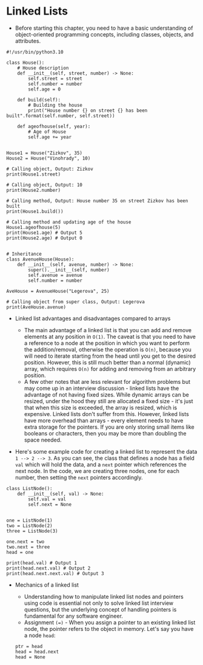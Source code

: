 # Linked Lists
- Before starting this chapter, you need to have a basic understanding of object-oriented programming concepts, including classes, objects, and attributes.

```
#!/usr/bin/python3.10

class House():
    # House description
    def __init__(self, street, number) -> None:
        self.street = street
        self.number = number
        self.age = 0
    
    def build(self):
        # Building the house
        print("House number {} on street {} has been built".format(self.number, self.street))
    
    def ageofhouse(self, year):
        # Age of House
        self.age += year


House1 = House("Zizkov", 35)
House2 = House("Vinohrady", 10)

# Calling object, Output: Zizkov
print(House1.street)

# Calling object, Output: 10
print(House2.number)

# Calling method, Output: House number 35 on street Zizkov has been built
print(House1.build())

# Calling method and updating age of the house
House1.ageofhouse(5)
print(House1.age) # Output 5
print(House2.age) # Output 0


# Inheritance
class AvenueHouse(House):
    def __init__(self, avenue, number) -> None:
        super().__init__(self, number)
        self.avenue = avenue
        self.number = number

AveHouse = AvenueHouse("Legerova", 25)

# Calling object from super class, Output: Legerova
print(AveHouse.avenue)
```

- Linked list advantages and disadvantages compared to arrays
    - The main advantage of a linked list is that you can add and remove elements at any position in `O(1)`. The caveat is that you need to have a reference to a node at the position in which you want to perform the addition/removal, otherwise the operation is `O(n)`, because you will need to iterate starting from the head until you get to the desired position. However, this is still much better than a normal (dynamic) array, which requires `O(n)` for adding and removing from an arbitrary position.
    - A few other notes that are less relevant for algorithm problems but may come up in an interview discussion - linked lists have the advantage of not having fixed sizes. While dynamic arrays can be resized, under the hood they still are allocated a fixed size - it's just that when this size is exceeded, the array is resized, which is expensive. Linked lists don't suffer from this. However, linked lists have more overhead than arrays - every element needs to have extra storage for the pointers. If you are only storing small items like booleans or characters, then you may be more than doubling the space needed.


- Here's some example code for creating a linked list to represent the data `1 --> 2 --> 3`. As you can see, the class that defines a node has a field `val` which will hold the data, and a `next` pointer which references the next node. In the code, we are creating three nodes, one for each number, then setting the `next` pointers accordingly. 
```
class ListNode():
    def __init__(self, val) -> None:
        self.val = val
        self.next = None


one = ListNode(1)
two = ListNode(2)
three = ListNode(3)

one.next = two
two.next = three
head = one

print(head.val) # Output 1
print(head.next.val) # Output 2
print(head.next.next.val) # Output 3
```

- Mechanics of a linked list
    - Understanding how to manipulate linked list nodes and pointers using code is essential not only to solve linked list interview questions, but the underlying concept of handling pointers is fundamental for any software engineer.
    - Assignment `(=)` - When you assign a pointer to an existing linked list node, the pointer refers to the object in memory. Let's say you have a node `head`:
    
    ```
    ptr = head
    head = head.next
    head = None
    ```